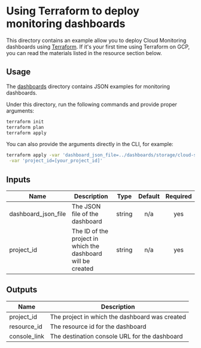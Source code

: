 # Using Terraform to deploy monitoring dashboards

This directory contains an example allow you to deploy Cloud Monitoring dashboards using [Terraform](https://www.terraform.io/). If it's your first time using Terraform on GCP, you can read the materials listed in the resource section below.

## Usage
The [dashboards](../dashboards) directory contains JSON examples for monitoring dashboards.

Under this directory, run the following commands and provide proper arguments:

```bash
terraform init
terraform plan
terraform apply
```

You can also provide the arguments directly in the CLI, for example:

```bash
terraform apply -var 'dashboard_json_file=../dashboards/storage/cloud-storage-monitoring.json' \
 -var 'project_id=[your_project_id]'
```

## Inputs

| Name | Description | Type | Default | Required |
|------|-------------|:----:|:-----:|:-----:|
| dashboard\_json\_file | The JSON file of the dashboard | string | n/a | yes |
| project\_id | The ID of the project in which the dashboard will be created | string | n/a | yes |

## Outputs

| Name | Description |
|------|-------------|
| project\_id | The project in which the dashboard was created |
| resource\_id | The resource id for the dashboard |
| console\_link | The destination console URL for the dashboard |